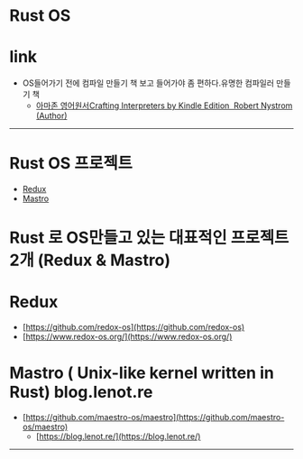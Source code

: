 # Rust OS

# link

- OS들어가기 전에 컴파일 만들기 책 보고 들어가야 좀 편하다.유명한 컴파일러 만들기 책
  - [아마존 영어원서Crafting Interpreters by Kindle Edition  Robert Nystrom (Author)](https://www.amazon.com/dp/B09BCCVLCL) 

<hr />

# Rust OS 프로젝트
  - [Redux](https://github.com/redox-os)
  - [Mastro](https://github.com/maestro-os/maestro)

# Rust 로 OS만들고 있는 대표적인 프로젝트 2개 (Redux & Mastro)

# Redux
- [https://github.com/redox-os](https://github.com/redox-os)
- [https://www.redox-os.org/](https://www.redox-os.org/)

# Mastro ( Unix-like kernel written in Rust) blog.lenot.re 
- [https://github.com/maestro-os/maestro](https://github.com/maestro-os/maestro)
  - [https://blog.lenot.re/](https://blog.lenot.re/)

<hr />
